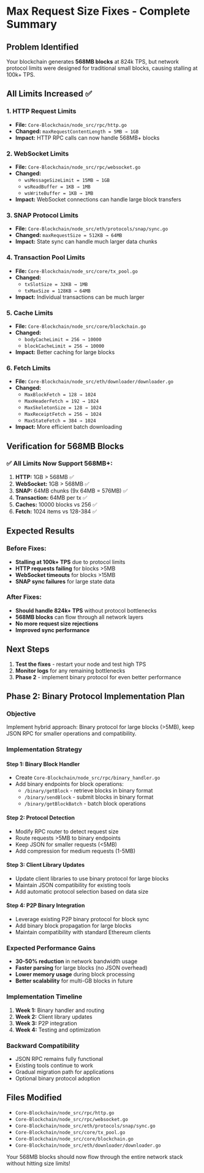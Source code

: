 # Max Request Size Fixes - Complete Summary

## Problem Identified
Your blockchain generates **568MB blocks** at 824k TPS, but network protocol limits were designed for traditional small blocks, causing stalling at 100k+ TPS.

## All Limits Increased ✅

### 1. **HTTP Request Limits**
- **File:** `Core-Blockchain/node_src/rpc/http.go`
- **Changed:** `maxRequestContentLength = 5MB → 1GB`
- **Impact:** HTTP RPC calls can now handle 568MB+ blocks

### 2. **WebSocket Limits**
- **File:** `Core-Blockchain/node_src/rpc/websocket.go`
- **Changed:** 
  - `wsMessageSizeLimit = 15MB → 1GB`
  - `wsReadBuffer = 1KB → 1MB`
  - `wsWriteBuffer = 1KB → 1MB`
- **Impact:** WebSocket connections can handle large block transfers

### 3. **SNAP Protocol Limits**
- **File:** `Core-Blockchain/node_src/eth/protocols/snap/sync.go`
- **Changed:** `maxRequestSize = 512KB → 64MB`
- **Impact:** State sync can handle much larger data chunks

### 4. **Transaction Pool Limits**
- **File:** `Core-Blockchain/node_src/core/tx_pool.go`
- **Changed:**
  - `txSlotSize = 32KB → 1MB`
  - `txMaxSize = 128KB → 64MB`
- **Impact:** Individual transactions can be much larger

### 5. **Cache Limits**
- **File:** `Core-Blockchain/node_src/core/blockchain.go`
- **Changed:**
  - `bodyCacheLimit = 256 → 10000`
  - `blockCacheLimit = 256 → 10000`
- **Impact:** Better caching for large blocks

### 6. **Fetch Limits**
- **File:** `Core-Blockchain/node_src/eth/downloader/downloader.go`
- **Changed:**
  - `MaxBlockFetch = 128 → 1024`
  - `MaxHeaderFetch = 192 → 1024`
  - `MaxSkeletonSize = 128 → 1024`
  - `MaxReceiptFetch = 256 → 1024`
  - `MaxStateFetch = 384 → 1024`
- **Impact:** More efficient batch downloading

## Verification for 568MB Blocks

### ✅ **All Limits Now Support 568MB+:**
1. **HTTP:** 1GB > 568MB ✅
2. **WebSocket:** 1GB > 568MB ✅
3. **SNAP:** 64MB chunks (9x 64MB = 576MB) ✅
4. **Transaction:** 64MB per tx ✅
5. **Caches:** 10000 blocks vs 256 ✅
6. **Fetch:** 1024 items vs 128-384 ✅

## Expected Results

### **Before Fixes:**
- **Stalling at 100k+ TPS** due to protocol limits
- **HTTP requests failing** for blocks >5MB
- **WebSocket timeouts** for blocks >15MB
- **SNAP sync failures** for large state data

### **After Fixes:**
- **Should handle 824k+ TPS** without protocol bottlenecks
- **568MB blocks** can flow through all network layers
- **No more request size rejections**
- **Improved sync performance**

## Next Steps

1. **Test the fixes** - restart your node and test high TPS
2. **Monitor logs** for any remaining bottlenecks
3. **Phase 2** - implement binary protocol for even better performance

## Phase 2: Binary Protocol Implementation Plan

### **Objective**
Implement hybrid approach: Binary protocol for large blocks (>5MB), keep JSON RPC for smaller operations and compatibility.

### **Implementation Strategy**

#### **Step 1: Binary Block Handler**
- Create `Core-Blockchain/node_src/rpc/binary_handler.go`
- Add binary endpoints for block operations:
  - `/binary/getBlock` - retrieve blocks in binary format
  - `/binary/sendBlock` - submit blocks in binary format
  - `/binary/getBlockBatch` - batch block operations

#### **Step 2: Protocol Detection**
- Modify RPC router to detect request size
- Route requests >5MB to binary endpoints
- Keep JSON for smaller requests (<5MB)
- Add compression for medium requests (1-5MB)

#### **Step 3: Client Library Updates**
- Update client libraries to use binary protocol for large blocks
- Maintain JSON compatibility for existing tools
- Add automatic protocol selection based on data size

#### **Step 4: P2P Binary Integration**
- Leverage existing P2P binary protocol for block sync
- Add binary block propagation for large blocks
- Maintain compatibility with standard Ethereum clients

### **Expected Performance Gains**
- **30-50% reduction** in network bandwidth usage
- **Faster parsing** for large blocks (no JSON overhead)
- **Lower memory usage** during block processing
- **Better scalability** for multi-GB blocks in future

### **Implementation Timeline**
1. **Week 1:** Binary handler and routing
2. **Week 2:** Client library updates
3. **Week 3:** P2P integration
4. **Week 4:** Testing and optimization

### **Backward Compatibility**
- JSON RPC remains fully functional
- Existing tools continue to work
- Gradual migration path for applications
- Optional binary protocol adoption

## Files Modified
- `Core-Blockchain/node_src/rpc/http.go`
- `Core-Blockchain/node_src/rpc/websocket.go`
- `Core-Blockchain/node_src/eth/protocols/snap/sync.go`
- `Core-Blockchain/node_src/core/tx_pool.go`
- `Core-Blockchain/node_src/core/blockchain.go`
- `Core-Blockchain/node_src/eth/downloader/downloader.go`

Your 568MB blocks should now flow through the entire network stack without hitting size limits!
